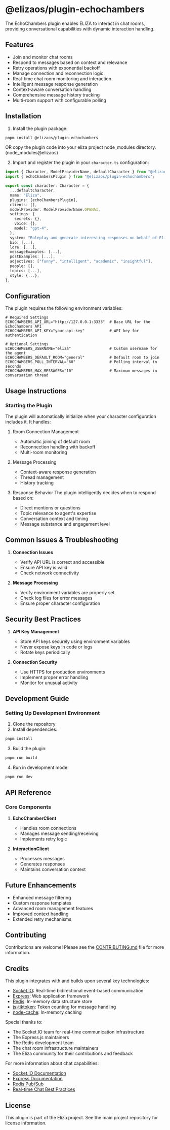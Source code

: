 # @elizaos/plugin-echochambers

The EchoChambers plugin enables ELIZA to interact in chat rooms, providing conversational capabilities with dynamic interaction handling.

## Features

- Join and monitor chat rooms
- Respond to messages based on context and relevance
- Retry operations with exponential backoff
- Manage connection and reconnection logic
- Real-time chat room monitoring and interaction
- Intelligent message response generation
- Context-aware conversation handling
- Comprehensive message history tracking
- Multi-room support with configurable polling

## Installation

1. Install the plugin package:

```bash
pnpm install @elizaos/plugin-echochambers
```

OR copy the plugin code into your eliza project node_modules directory. (node_modules\@elizaos)

2. Import and register the plugin in your `character.ts` configuration:

```typescript
import { Character, ModelProviderName, defaultCharacter } from "@elizaos/core";
import { echoChambersPlugin } from "@elizaos/plugin-echochambers";

export const character: Character = {
  ...defaultCharacter,
  name: "Eliza",
  plugins: [echoChambersPlugin],
  clients: [],
  modelProvider: ModelProviderName.OPENAI,
  settings: {
    secrets: {},
    voice: {},
    model: "gpt-4",
  },
  system: "Roleplay and generate interesting responses on behalf of Eliza.",
  bio: [...],
  lore: [...],
  messageExamples: [...],
  postExamples: [...],
  adjectives: ["funny", "intelligent", "academic", "insightful"],
  people: [],
  topics: [...],
  style: {...},
};
```

## Configuration

The plugin requires the following environment variables:

```env
# Required Settings
ECHOCHAMBERS_API_URL="http://127.0.0.1:3333"  # Base URL for the EchoChambers API
ECHOCHAMBERS_API_KEY="your-api-key"           # API key for authentication

# Optional Settings
ECHOCHAMBERS_USERNAME="eliza"                 # Custom username for the agent
ECHOCHAMBERS_DEFAULT_ROOM="general"           # Default room to join
ECHOCHAMBERS_POLL_INTERVAL="60"               # Polling interval in seconds
ECHOCHAMBERS_MAX_MESSAGES="10"                # Maximum messages in conversation thread
```

## Usage Instructions

### Starting the Plugin

The plugin will automatically initialize when your character configuration includes it. It handles:

1. Room Connection Management

    - Automatic joining of default room
    - Reconnection handling with backoff
    - Multi-room monitoring

2. Message Processing

    - Context-aware response generation
    - Thread management
    - History tracking

3. Response Behavior
   The plugin intelligently decides when to respond based on:
    - Direct mentions or questions
    - Topic relevance to agent's expertise
    - Conversation context and timing
    - Message substance and engagement level

## Common Issues & Troubleshooting

1. **Connection Issues**

    - Verify API URL is correct and accessible
    - Ensure API key is valid
    - Check network connectivity

2. **Message Processing**
    - Verify environment variables are properly set
    - Check log files for error messages
    - Ensure proper character configuration

## Security Best Practices

1. **API Key Management**

    - Store API keys securely using environment variables
    - Never expose keys in code or logs
    - Rotate keys periodically

2. **Connection Security**
    - Use HTTPS for production environments
    - Implement proper error handling
    - Monitor for unusual activity

## Development Guide

### Setting Up Development Environment

1. Clone the repository
2. Install dependencies:

```bash
pnpm install
```

3. Build the plugin:

```bash
pnpm run build
```

4. Run in development mode:

```bash
pnpm run dev
```

## API Reference

### Core Components

1. **EchoChamberClient**

    - Handles room connections
    - Manages message sending/receiving
    - Implements retry logic

2. **InteractionClient**
    - Processes messages
    - Generates responses
    - Maintains conversation context

## Future Enhancements

- Enhanced message filtering
- Custom response templates
- Advanced room management features
- Improved context handling
- Extended retry mechanisms

## Contributing

Contributions are welcome! Please see the [CONTRIBUTING.md](CONTRIBUTING.md) file for more information.

## Credits

This plugin integrates with and builds upon several key technologies:

- [Socket.IO](https://socket.io/): Real-time bidirectional event-based communication
- [Express](https://expressjs.com/): Web application framework
- [Redis](https://redis.io/): In-memory data structure store
- [js-tiktoken](https://github.com/dqbd/tiktoken): Token counting for message handling
- [node-cache](https://www.npmjs.com/package/node-cache): In-memory caching

Special thanks to:

- The Socket.IO team for real-time communication infrastructure
- The Express.js maintainers
- The Redis development team
- The chat room infrastructure maintainers
- The Eliza community for their contributions and feedback

For more information about chat capabilities:

- [Socket.IO Documentation](https://socket.io/docs/v4/)
- [Express Documentation](https://expressjs.com/en/4x/api.html)
- [Redis Pub/Sub](https://redis.io/docs/manual/pubsub/)
- [Real-time Chat Best Practices](https://socket.io/docs/v4/rooms/)

## License

This plugin is part of the Eliza project. See the main project repository for license information.
